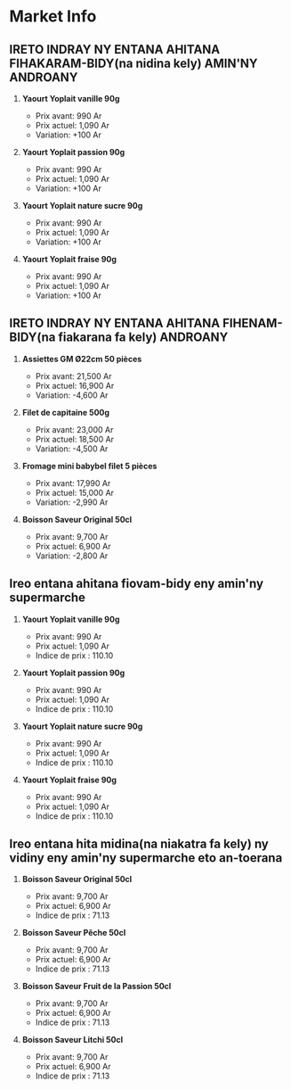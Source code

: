 # Market Info

## IRETO INDRAY NY ENTANA AHITANA FIHAKARAM-BIDY(na nidina kely) AMIN'NY ANDROANY

1. **Yaourt Yoplait vanille 90g**
   - Prix avant: 990 Ar
   - Prix actuel: 1,090 Ar
   - Variation: +100 Ar

2. **Yaourt Yoplait passion 90g**
   - Prix avant: 990 Ar
   - Prix actuel: 1,090 Ar
   - Variation: +100 Ar

3. **Yaourt Yoplait nature sucre 90g**
   - Prix avant: 990 Ar
   - Prix actuel: 1,090 Ar
   - Variation: +100 Ar

4. **Yaourt Yoplait fraise 90g**
   - Prix avant: 990 Ar
   - Prix actuel: 1,090 Ar
   - Variation: +100 Ar

## IRETO INDRAY NY ENTANA AHITANA FIHENAM-BIDY(na fiakarana fa kely) ANDROANY

1. **Assiettes GM Ø22cm 50 pièces**
   - Prix avant: 21,500 Ar
   - Prix actuel: 16,900 Ar
   - Variation: -4,600 Ar

2. **Filet de capitaine 500g**
   - Prix avant: 23,000 Ar
   - Prix actuel: 18,500 Ar
   - Variation: -4,500 Ar

3. **Fromage mini babybel filet 5 pièces**
   - Prix avant: 17,990 Ar
   - Prix actuel: 15,000 Ar
   - Variation: -2,990 Ar

4. **Boisson Saveur Original 50cl**
   - Prix avant: 9,700 Ar
   - Prix actuel: 6,900 Ar
   - Variation: -2,800 Ar

## Ireo entana ahitana fiovam-bidy eny amin'ny supermarche

1. **Yaourt Yoplait vanille 90g**
   - Prix avant: 990 Ar
   - Prix actuel: 1,090 Ar
   - Indice de prix : 110.10

2. **Yaourt Yoplait passion 90g**
   - Prix avant: 990 Ar
   - Prix actuel: 1,090 Ar
   - Indice de prix : 110.10

3. **Yaourt Yoplait nature sucre 90g**
   - Prix avant: 990 Ar
   - Prix actuel: 1,090 Ar
   - Indice de prix : 110.10

4. **Yaourt Yoplait fraise 90g**
   - Prix avant: 990 Ar
   - Prix actuel: 1,090 Ar
   - Indice de prix : 110.10

## Ireo entana hita midina(na niakatra fa kely) ny vidiny eny amin'ny supermarche eto an-toerana

1. **Boisson Saveur Original 50cl**
   - Prix avant: 9,700 Ar
   - Prix actuel: 6,900 Ar
   - Indice de prix : 71.13

2. **Boisson Saveur Pêche 50cl**
   - Prix avant: 9,700 Ar
   - Prix actuel: 6,900 Ar
   - Indice de prix : 71.13

3. **Boisson Saveur Fruit de la Passion  50cl**
   - Prix avant: 9,700 Ar
   - Prix actuel: 6,900 Ar
   - Indice de prix : 71.13

4. **Boisson Saveur Litchi 50cl**
   - Prix avant: 9,700 Ar
   - Prix actuel: 6,900 Ar
   - Indice de prix : 71.13

